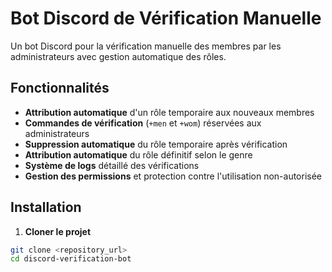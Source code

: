 # Bot Discord de Vérification Manuelle

Un bot Discord pour la vérification manuelle des membres par les administrateurs avec gestion automatique des rôles.

## Fonctionnalités

- **Attribution automatique** d'un rôle temporaire aux nouveaux membres
- **Commandes de vérification** (`+men` et `+wom`) réservées aux administrateurs
- **Suppression automatique** du rôle temporaire après vérification
- **Attribution automatique** du rôle définitif selon le genre
- **Système de logs** détaillé des vérifications
- **Gestion des permissions** et protection contre l'utilisation non-autorisée

## Installation

1. **Cloner le projet**
```bash
git clone <repository_url>
cd discord-verification-bot
